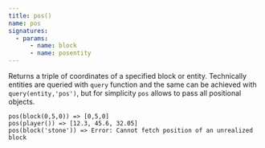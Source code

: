 ```yaml
---
title: pos()
name: pos
signatures:
  - params:
      - name: block
      - name: posentity
---
```


Returns a triple of coordinates of a specified block or entity. Technically
entities are queried with `query` function and the same can be achieved with
`query(entity,'pos')`, but for simplicity `pos` allows to pass all positional
objects.

```scarpet
pos(block(0,5,0)) => [0,5,0]
pos(player()) => [12.3, 45.6, 32.05]
pos(block('stone')) => Error: Cannot fetch position of an unrealized block
```
